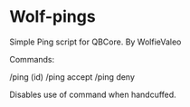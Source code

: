 # Wolf-pings
 Simple Ping script for QBCore. By WolfieValeo

Commands:

/ping (id)
/ping accept
/ping deny


Disables use of command when handcuffed.
